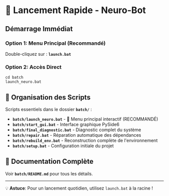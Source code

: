 # 🚀 Lancement Rapide - Neuro-Bot

## Démarrage Immédiat

### Option 1: Menu Principal (Recommandé)
Double-cliquez sur : **`launch.bat`**

### Option 2: Accès Direct
```
cd batch
launch_neuro.bat
```

## 📁 Organisation des Scripts

Scripts essentiels dans le dossier **`batch/`** :

- **`batch/launch_neuro.bat`** - 🎯 Menu principal interactif (RECOMMANDÉ)
- **`batch/start_gui.bat`** - Interface graphique PySide6
- **`batch/final_diagnostic.bat`** - Diagnostic complet du système
- **`batch/repair.bat`** - Réparation automatique des dépendances
- **`batch/rebuild_env.bat`** - Reconstruction complète de l'environnement
- **`batch/setup.bat`** - Configuration initiale du projet

## 📖 Documentation Complète

Voir **`batch/README.md`** pour tous les détails.

---
💡 **Astuce**: Pour un lancement quotidien, utilisez `launch.bat` à la racine !